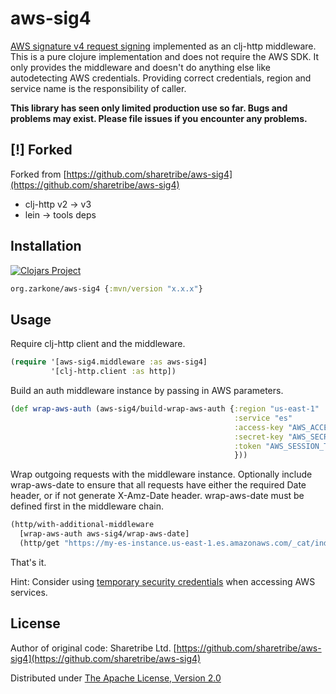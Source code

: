 # aws-sig4

[AWS signature v4 request signing](http://docs.aws.amazon.com/general/latest/gr/signature-version-4.html)
implemented as an clj-http middleware. This is a pure clojure
implementation and does not require the AWS SDK. It only provides the
middleware and doesn't do anything else like autodetecting AWS
credentials. Providing correct credentials, region and service name is
the responsibility of caller.

**This library has seen only limited production use so far. Bugs and problems may exist. Please file issues if you encounter any problems.**

## [!] Forked

Forked from [https://github.com/sharetribe/aws-sig4](https://github.com/sharetribe/aws-sig4)

- clj-http v2 -> v3
- lein -> tools deps

## Installation

[![Clojars Project](https://img.shields.io/clojars/v/org.zarkone/aws-sig4.svg)](https://clojars.org/org.zarkone/aws-sig4)

```clojure
org.zarkone/aws-sig4 {:mvn/version "x.x.x"}
```
## Usage

Require clj-http client and the middleware.

```clojure
(require '[aws-sig4.middleware :as aws-sig4]
         '[clj-http.client :as http])
```

Build an auth middleware instance by passing in AWS parameters.

```clojure
(def wrap-aws-auth (aws-sig4/build-wrap-aws-auth {:region "us-east-1"
                                                  :service "es"
                                                  :access-key "AWS_ACCESS_KEY"
                                                  :secret-key "AWS_SECRET_KEY"
                                                  :token "AWS_SESSION_TOKEN" ; optional
                                                  }))

```

Wrap outgoing requests with the middleware instance. Optionally
include wrap-aws-date to ensure that all requests have either the
required Date header, or if not generate X-Amz-Date
header. wrap-aws-date must be defined first in the middleware chain.

```clojure
(http/with-additional-middleware
  [wrap-aws-auth aws-sig4/wrap-aws-date]
  (http/get "https://my-es-instance.us-east-1.es.amazonaws.com/_cat/indices"))
```


That's it.

Hint: Consider using
[temporary security credentials](http://docs.aws.amazon.com/IAM/latest/UserGuide/id_credentials_temp_use-resources.html#RequestWithSTS)
when accessing AWS services.

## License

Author of original code: Sharetribe Ltd. [https://github.com/sharetribe/aws-sig4](https://github.com/sharetribe/aws-sig4)

Distributed under [The Apache License, Version 2.0](http://www.apache.org/licenses/LICENSE-2.0)
